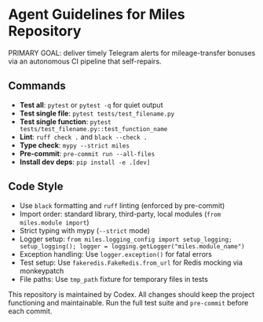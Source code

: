 # Agent Guidelines for Miles Repository

PRIMARY GOAL: deliver timely Telegram alerts for mileage-transfer bonuses via an autonomous CI pipeline that self-repairs.

## Commands
- **Test all**: `pytest` or `pytest -q` for quiet output
- **Test single file**: `pytest tests/test_filename.py`
- **Test single function**: `pytest tests/test_filename.py::test_function_name`
- **Lint**: `ruff check .` and `black --check .`
- **Type check**: `mypy --strict miles`
- **Pre-commit**: `pre-commit run --all-files`
- **Install dev deps**: `pip install -e .[dev]`

## Code Style
- Use `black` formatting and `ruff` linting (enforced by pre-commit)
- Import order: standard library, third-party, local modules (`from miles.module import`)
- Strict typing with mypy (`--strict` mode)
- Logger setup: `from miles.logging_config import setup_logging; setup_logging(); logger = logging.getLogger("miles.module_name")`
- Exception handling: Use `logger.exception()` for fatal errors
- Test setup: Use `fakeredis.FakeRedis.from_url` for Redis mocking via monkeypatch
- File paths: Use `tmp_path` fixture for temporary files in tests

This repository is maintained by Codex. All changes should keep the project functioning and maintainable. Run the full test suite and `pre-commit` before each commit.
